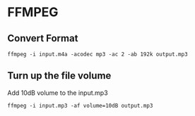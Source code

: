 # FFMPEG

## Convert Format

```
ffmpeg -i input.m4a -acodec mp3 -ac 2 -ab 192k output.mp3
```

## Turn up the file volume

Add 10dB volume to the input.mp3

```
ffmpeg -i input.mp3 -af volume=10dB output.mp3
```

